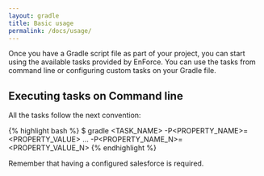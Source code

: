 ```yaml
---
layout: gradle
title: Basic usage
permalink: /docs/usage/
---
```


Once you have a Gradle script file as part of your project, you can start using the available tasks provided by EnForce. You can use the tasks from command line or configuring custom tasks on your Gradle file.

## Executing tasks on Command line
All the tasks follow the next convention:

{% highlight bash %}
   $ gradle <TASK_NAME> -P<PROPERTY_NAME>=<PROPERTY_VALUE> ... -P<PROPERTY_NAME_N>=<PROPERTY_VALUE_N>
{% endhighlight %}


Remember that having a configured salesforce is required.
